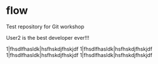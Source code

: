 # flow
Test repository for Git workshop

User2 is the best developer ever!!!

1|fhsdlfhasldk|hsfhskdjfhskjdf
1|fhsdlfhasldk|hsfhskdjfhskjdf
1|fhsdlfhasldk|hsfhskdjfhskjdf
1|fhsdlfhasldk|hsfhskdjfhskjdf

